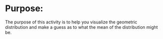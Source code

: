 # Purpose:

The purpose of this activity is to help you visualize the geometric distribution and make a guess as to what the mean of the distribution might be.